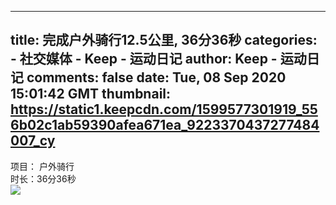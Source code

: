 
---
title: 完成户外骑行12.5公里, 36分36秒
categories: 
    - 社交媒体
    - Keep - 运动日记
author: Keep - 运动日记
comments: false
date: Tue, 08 Sep 2020 15:01:42 GMT
thumbnail: https://static1.keepcdn.com/1599577301919_556b02c1ab59390afea671ea_9223370437277484007_cy
---

<div>   
项目： 户外骑行 <br>时长：36分36秒<br><img src="https://static1.keepcdn.com/1599577301919_556b02c1ab59390afea671ea_9223370437277484007_cy" referrerpolicy="no-referrer">  
</div>
            